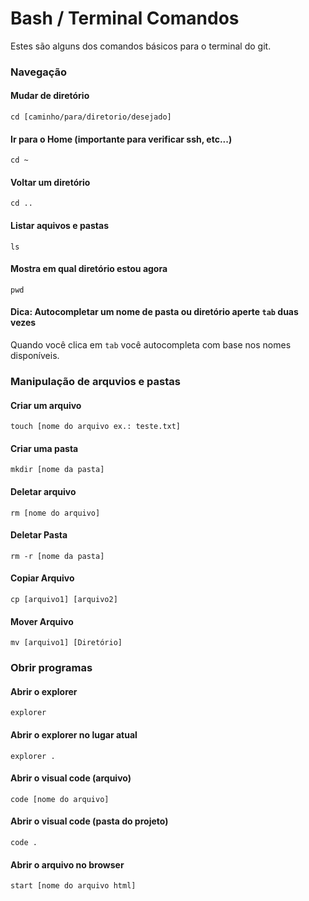 # Bash / Terminal Comandos

Estes são alguns dos comandos básicos para o terminal do git.

### Navegação

#### Mudar de diretório

`cd [caminho/para/diretorio/desejado]`

#### Ir para o Home (importante para verificar ssh, etc...)

`cd ~`

#### Voltar um diretório

`cd ..`


#### Listar aquivos e pastas

`ls`

#### Mostra em qual diretório estou agora

`pwd`

#### Dica: Autocompletar um nome de pasta ou diretório aperte `tab` duas vezes

Quando você clica em `tab` você autocompleta com base nos nomes disponíveis. 

### Manipulação de arquvios e pastas

#### Criar um arquivo

`touch [nome do arquivo ex.: teste.txt]`

#### Criar uma pasta

`mkdir [nome da pasta]`

#### Deletar arquivo

`rm [nome do arquivo]`

#### Deletar Pasta

`rm -r [nome da pasta]`

#### Copiar Arquivo

`cp [arquivo1] [arquivo2]`

#### Mover Arquivo

`mv [arquivo1] [Diretório]`


### Obrir programas

#### Abrir o explorer

`explorer`

#### Abrir o explorer no lugar atual

`explorer .`

#### Abrir o visual code (arquivo)

`code [nome do arquivo]`

#### Abrir o visual code (pasta do projeto)

`code .`

#### Abrir o arquivo no browser

`start [nome do arquivo html]`
